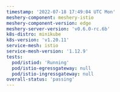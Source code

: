 ```yaml
---
timestamp: '2022-07-18 17:49:04 UTC Mon'
meshery-component: meshery-istio
meshery-component-version: edge
meshery-server-version: 'v0.6.0-rc.6b'
k8s-distro: minikube
k8s-version: 'v1.20.11'
service-mesh: istio
service-mesh-version: '1.12.9'
tests:
  pod/istiod: 'Running'
  pod/istio-egressgateway: null
  pod/istio-ingressgateway: null
overall-status: 'passing'
---
```

